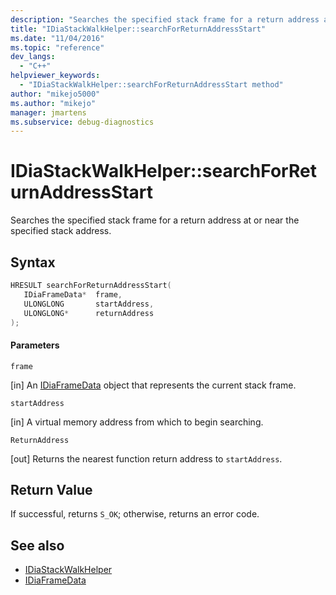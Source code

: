 ```yaml
---
description: "Searches the specified stack frame for a return address at or near the specified stack address."
title: "IDiaStackWalkHelper::searchForReturnAddressStart"
ms.date: "11/04/2016"
ms.topic: "reference"
dev_langs:
  - "C++"
helpviewer_keywords:
  - "IDiaStackWalkHelper::searchForReturnAddressStart method"
author: "mikejo5000"
ms.author: "mikejo"
manager: jmartens
ms.subservice: debug-diagnostics
---
```

# IDiaStackWalkHelper::searchForReturnAddressStart

Searches the specified stack frame for a return address at or near the specified stack address.

## Syntax

```C++
HRESULT searchForReturnAddressStart( 
   IDiaFrameData*  frame,
   ULONGLONG       startAddress,
   ULONGLONG*      returnAddress
);
```

#### Parameters
 `frame`

[in] An [IDiaFrameData](../../debugger/debug-interface-access/idiaframedata.md) object that represents the current stack frame.

 `startAddress`

[in] A virtual memory address from which to begin searching.

 `ReturnAddress`

[out] Returns the nearest function return address to `startAddress`.

## Return Value
 If successful, returns `S_OK`; otherwise, returns an error code.

## See also
- [IDiaStackWalkHelper](../../debugger/debug-interface-access/idiastackwalkhelper.md)
- [IDiaFrameData](../../debugger/debug-interface-access/idiaframedata.md)
